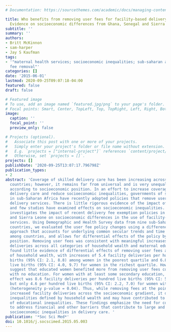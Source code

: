 ```yaml
---
# Documentation: https://sourcethemes.com/academic/docs/managing-content/

title: Who benefits from removing user fees for facility-based delivery services?
  Evidence on socioeconomic differences from Ghana, Senegal and Sierra Leone
subtitle: ''
summary: ''
authors:
- Britt McKinnon
- sam-harper
- Jay S Kaufman
tags:
- '"maternal health services; socioeconomic inequalities; sub-saharan africa; user
  fee removal"'
categories: []
date: '2015-06-01'
lastmod: 2020-09-25T09:07:18-04:00
featured: false
draft: false

# Featured image
# To use, add an image named `featured.jpg/png` to your page's folder.
# Focal points: Smart, Center, TopLeft, Top, TopRight, Left, Right, BottomLeft, Bottom, BottomRight.
image:
  caption: ''
  focal_point: ''
  preview_only: false

# Projects (optional).
#   Associate this post with one or more of your projects.
#   Simply enter your project's folder or file name without extension.
#   E.g. `projects = ["internal-project"]` references `content/project/deep-learning/index.md`.
#   Otherwise, set `projects = []`.
projects: []
publishDate: '2020-09-25T13:07:17.796798Z'
publication_types:
- 2
abstract: 'Coverage of skilled delivery care has been increasing across most low-income
  countries; however, it remains far from universal and is very unequally distributed
  according to socioeconomic position. In an effort to increase coverage of skilled
  delivery care and reduce socioeconomic inequalities, governments of several countries
  in sub-Saharan Africa have recently adopted policies that remove user fees for facility-based
  delivery services. There is little rigorous evidence of the impact of these policies
  and few studies have examined effects on socioeconomic inequalities. This study
  investigates the impact of recent delivery fee exemption policies in Ghana, Senegal,
  and Sierra Leone on socioeconomic differences in the use of facility-based delivery
  services. Using Demographic and Health Survey data from nine sub-Saharan African
  countries, we evaluated the user fee policy changes using a difference-in-differences
  approach that accounts for underlying common secular trends and time invariant differences
  among countries, and allows for differential effects of the policy by socioeconomic
  position. Removing user fees was consistent with meaningful increases in facility
  deliveries across all categories of household wealth and maternal education. We
  found little evidence of differential effects of removing user fees across quartiles
  of household wealth, with increases of 5.4 facility deliveries per hundred live
  births (95% CI: 2.1, 8.8) among women in the poorest quartile and 6.8 per hundred
  live births (95% CI: 4.0, 9.7) for women in the richest quartile. However, our results
  suggest that educated women benefited more from removing user fees compared to women
  with no education. For women with at least some secondary education, the estimated
  effect was 8.6 facility deliveries per hundred live births (95% CI: 5.4, 11.9),
  but only 4.6 per hundred live births (95% CI: 2.2, 7.0) for women with no education
  (heterogeneity p-value = 0.04). Thus, while removing fees at the point of service
  increased facility deliveries across the socioeconomic gradient, it did not reduce
  inequalities defined by household wealth and may have contributed to a widening
  of educational inequalities. These findings emphasize the need for concerted efforts
  to address financial and other barriers that contribute to large and persistent
  socioeconomic inequalities in delivery care. '
publication: '*Soc Sci Med*'
doi: 10.1016/j.socscimed.2015.05.003
---
```


